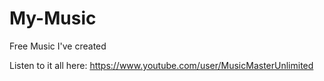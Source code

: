 # My-Music
Free Music I've created

Listen to it all here:
https://www.youtube.com/user/MusicMasterUnlimited

